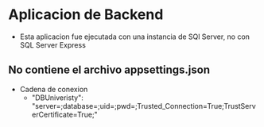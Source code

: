 # Aplicacion de Backend
  - Esta aplicacion fue ejecutada con una instancia de SQl Server, no con SQL Server Express 

##  No contiene el archivo appsettings.json
  - Cadena de conexion
    * "DBUniveristy": "server=<ServeNameDB>;database=<DatabaseNameDB>;uid=<UserNameDB>;pwd=<PasswordDB>;Trusted_Connection=True;TrustServerCertificate=True;"

